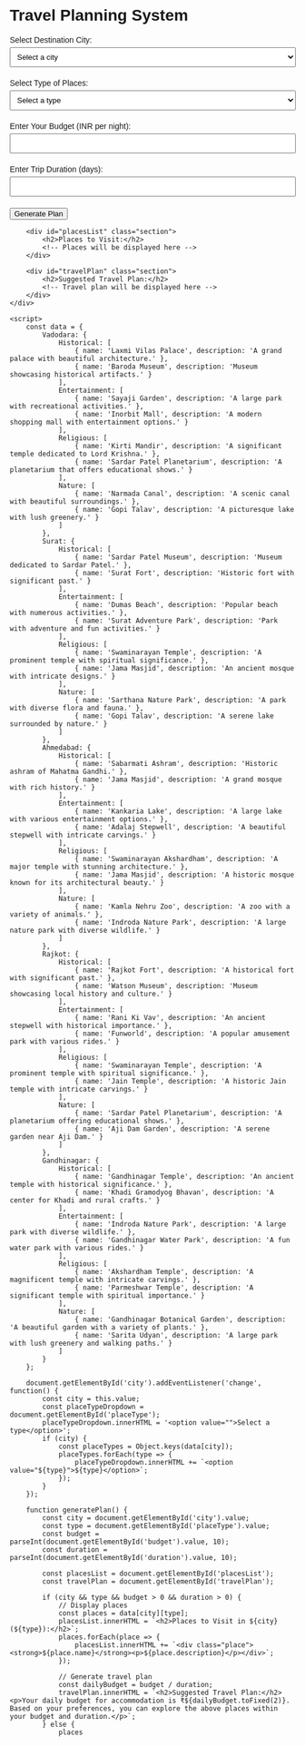 <!DOCTYPE html>
<html lang="en">
<head>
    <meta charset="UTF-8">
    <meta name="viewport" content="width=device-width, initial-scale=1.0">
    <title>Travel Planning System</title>
    <style>
        body { font-family: Arial, sans-serif; margin: 20px; }
        .container { max-width: 800px; margin: auto; }
        .section { margin-bottom: 20px; }
        label { display: block; margin-top: 10px; }
        select, input { width: 100%; padding: 8px; margin-top: 5px; }
        .place, .travel-plan { border: 1px solid #ddd; padding: 10px; margin-top: 10px; }
    </style>
</head>
<body>
    <div class="container">
        <h1>Travel Planning System</h1>
        <div class="section">
            <label for="city">Select Destination City:</label>
            <select id="city">
                <option value="">Select a city</option>
                <option value="Vadodara">Vadodara</option>
                <option value="Surat">Surat</option>
                <option value="Ahmedabad">Ahmedabad</option>
                <option value="Rajkot">Rajkot</option>
                <option value="Gandhinagar">Gandhinagar</option>
            </select>
        </div>
        <div class="section">
            <label for="placeType">Select Type of Places:</label>
            <select id="placeType">
                <option value="">Select a type</option>
                <!-- Options will be populated dynamically -->
            </select>
        </div>
        <div class="section">
            <label for="budget">Enter Your Budget (INR per night):</label>
            <input type="number" id="budget" min="0" />
        </div>
        <div class="section">
            <label for="duration">Enter Trip Duration (days):</label>
            <input type="number" id="duration" min="1" />
        </div>
        <button onclick="generatePlan()">Generate Plan</button>
        
        <div id="placesList" class="section">
            <h2>Places to Visit:</h2>
            <!-- Places will be displayed here -->
        </div>
        
        <div id="travelPlan" class="section">
            <h2>Suggested Travel Plan:</h2>
            <!-- Travel plan will be displayed here -->
        </div>
    </div>

    <script>
        const data = {
            Vadodara: {
                Historical: [
                    { name: 'Laxmi Vilas Palace', description: 'A grand palace with beautiful architecture.' },
                    { name: 'Baroda Museum', description: 'Museum showcasing historical artifacts.' }
                ],
                Entertainment: [
                    { name: 'Sayaji Garden', description: 'A large park with recreational activities.' },
                    { name: 'Inorbit Mall', description: 'A modern shopping mall with entertainment options.' }
                ],
                Religious: [
                    { name: 'Kirti Mandir', description: 'A significant temple dedicated to Lord Krishna.' },
                    { name: 'Sardar Patel Planetarium', description: 'A planetarium that offers educational shows.' }
                ],
                Nature: [
                    { name: 'Narmada Canal', description: 'A scenic canal with beautiful surroundings.' },
                    { name: 'Gopi Talav', description: 'A picturesque lake with lush greenery.' }
                ]
            },
            Surat: {
                Historical: [
                    { name: 'Sardar Patel Museum', description: 'Museum dedicated to Sardar Patel.' },
                    { name: 'Surat Fort', description: 'Historic fort with significant past.' }
                ],
                Entertainment: [
                    { name: 'Dumas Beach', description: 'Popular beach with numerous activities.' },
                    { name: 'Surat Adventure Park', description: 'Park with adventure and fun activities.' }
                ],
                Religious: [
                    { name: 'Swaminarayan Temple', description: 'A prominent temple with spiritual significance.' },
                    { name: 'Jama Masjid', description: 'An ancient mosque with intricate designs.' }
                ],
                Nature: [
                    { name: 'Sarthana Nature Park', description: 'A park with diverse flora and fauna.' },
                    { name: 'Gopi Talav', description: 'A serene lake surrounded by nature.' }
                ]
            },
            Ahmedabad: {
                Historical: [
                    { name: 'Sabarmati Ashram', description: 'Historic ashram of Mahatma Gandhi.' },
                    { name: 'Jama Masjid', description: 'A grand mosque with rich history.' }
                ],
                Entertainment: [
                    { name: 'Kankaria Lake', description: 'A large lake with various entertainment options.' },
                    { name: 'Adalaj Stepwell', description: 'A beautiful stepwell with intricate carvings.' }
                ],
                Religious: [
                    { name: 'Swaminarayan Akshardham', description: 'A major temple with stunning architecture.' },
                    { name: 'Jama Masjid', description: 'A historic mosque known for its architectural beauty.' }
                ],
                Nature: [
                    { name: 'Kamla Nehru Zoo', description: 'A zoo with a variety of animals.' },
                    { name: 'Indroda Nature Park', description: 'A large nature park with diverse wildlife.' }
                ]
            },
            Rajkot: {
                Historical: [
                    { name: 'Rajkot Fort', description: 'A historical fort with significant past.' },
                    { name: 'Watson Museum', description: 'Museum showcasing local history and culture.' }
                ],
                Entertainment: [
                    { name: 'Rani Ki Vav', description: 'An ancient stepwell with historical importance.' },
                    { name: 'Funworld', description: 'A popular amusement park with various rides.' }
                ],
                Religious: [
                    { name: 'Swaminarayan Temple', description: 'A prominent temple with spiritual significance.' },
                    { name: 'Jain Temple', description: 'A historic Jain temple with intricate carvings.' }
                ],
                Nature: [
                    { name: 'Sardar Patel Planetarium', description: 'A planetarium offering educational shows.' },
                    { name: 'Aji Dam Garden', description: 'A serene garden near Aji Dam.' }
                ]
            },
            Gandhinagar: {
                Historical: [
                    { name: 'Gandhinagar Temple', description: 'An ancient temple with historical significance.' },
                    { name: 'Khadi Gramodyog Bhavan', description: 'A center for Khadi and rural crafts.' }
                ],
                Entertainment: [
                    { name: 'Indroda Nature Park', description: 'A large park with diverse wildlife.' },
                    { name: 'Gandhinagar Water Park', description: 'A fun water park with various rides.' }
                ],
                Religious: [
                    { name: 'Akshardham Temple', description: 'A magnificent temple with intricate carvings.' },
                    { name: 'Parmeshwar Temple', description: 'A significant temple with spiritual importance.' }
                ],
                Nature: [
                    { name: 'Gandhinagar Botanical Garden', description: 'A beautiful garden with a variety of plants.' },
                    { name: 'Sarita Udyan', description: 'A large park with lush greenery and walking paths.' }
                ]
            }
        };

        document.getElementById('city').addEventListener('change', function() {
            const city = this.value;
            const placeTypeDropdown = document.getElementById('placeType');
            placeTypeDropdown.innerHTML = '<option value="">Select a type</option>';
            if (city) {
                const placeTypes = Object.keys(data[city]);
                placeTypes.forEach(type => {
                    placeTypeDropdown.innerHTML += `<option value="${type}">${type}</option>`;
                });
            }
        });

        function generatePlan() {
            const city = document.getElementById('city').value;
            const type = document.getElementById('placeType').value;
            const budget = parseInt(document.getElementById('budget').value, 10);
            const duration = parseInt(document.getElementById('duration').value, 10);

            const placesList = document.getElementById('placesList');
            const travelPlan = document.getElementById('travelPlan');

            if (city && type && budget > 0 && duration > 0) {
                // Display places
                const places = data[city][type];
                placesList.innerHTML = `<h2>Places to Visit in ${city} (${type}):</h2>`;
                places.forEach(place => {
                    placesList.innerHTML += `<div class="place"><strong>${place.name}</strong><p>${place.description}</p></div>`;
                });

                // Generate travel plan
                const dailyBudget = budget / duration;
                travelPlan.innerHTML = `<h2>Suggested Travel Plan:</h2><p>Your daily budget for accommodation is ₹${dailyBudget.toFixed(2)}. Based on your preferences, you can explore the above places within your budget and duration.</p>`;
            } else {
                places
